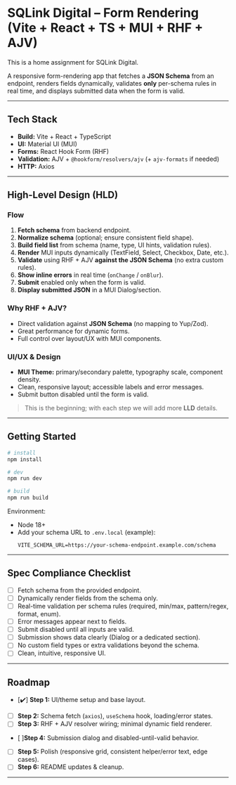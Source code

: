 # SQLink Digital – Form Rendering (Vite + React + TS + MUI + RHF + AJV)

This is a home assignment for SQLink Digital.

A responsive form-rendering app that fetches a **JSON Schema** from an endpoint, renders fields dynamically, validates **only** per-schema rules in real time, and displays submitted data when the form is valid.

---

## Tech Stack

- **Build:** Vite + React + TypeScript
- **UI:** Material UI (MUI)
- **Forms:** React Hook Form (RHF)
- **Validation:** AJV + `@hookform/resolvers/ajv` (+ `ajv-formats` if needed)
- **HTTP:** Axios

---

## High-Level Design (HLD)

### Flow

1. **Fetch schema** from backend endpoint.
2. **Normalize schema** (optional; ensure consistent field shape).
3. **Build field list** from schema (name, type, UI hints, validation rules).
4. **Render** MUI inputs dynamically (TextField, Select, Checkbox, Date, etc.).
5. **Validate** using RHF + AJV **against the JSON Schema** (no extra custom rules).
6. **Show inline errors** in real time (`onChange` / `onBlur`).
7. **Submit** enabled only when the form is valid.
8. **Display submitted JSON** in a MUI Dialog/section.

### Why RHF + AJV?

- Direct validation against **JSON Schema** (no mapping to Yup/Zod).
- Great performance for dynamic forms.
- Full control over layout/UX with MUI components.

### UI/UX & Design

- **MUI Theme:** primary/secondary palette, typography scale, component density.
- Clean, responsive layout; accessible labels and error messages.
- Submit button disabled until the form is valid.

> This is the beginning; with each step we will add more **LLD** details.

---

## Getting Started

```bash
# install
npm install

# dev
npm run dev

# build
npm run build
```

Environment:

- Node 18+
- Add your schema URL to `.env.local` (example):
  ```
  VITE_SCHEMA_URL=https://your-schema-endpoint.example.com/schema
  ```

---

## Spec Compliance Checklist

- [ ] Fetch schema from the provided endpoint.
- [ ] Dynamically render fields from the schema only.
- [ ] Real-time validation per schema rules (required, min/max, pattern/regex, format, enum).
- [ ] Error messages appear next to fields.
- [ ] Submit disabled until all inputs are valid.
- [ ] Submission shows data clearly (Dialog or a dedicated section).
- [ ] No custom field types or extra validations beyond the schema.
- [ ] Clean, intuitive, responsive UI.

---

## Roadmap

- [✔️] **Step 1:** UI/theme setup and base layout.
- [ ] **Step 2:** Schema fetch (`axios`), `useSchema` hook, loading/error states.
- [ ] **Step 3:** RHF + AJV resolver wiring; minimal dynamic field renderer.
- [ ]**Step 4:** Submission dialog and disabled-until-valid behavior.
- [ ] **Step 5:** Polish (responsive grid, consistent helper/error text, edge cases).
- [ ] **Step 6:** README updates & cleanup.

---
